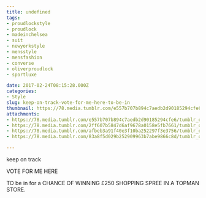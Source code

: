 ```yaml
---
title: undefined
tags:
- proudlockstyle
- proudlock
- madeinchelsea
- suit
- newyorkstyle
- mensstyle
- mensfashion
- converse
- oliverproudlock
- sportluxe

date: 2017-02-24T08:15:28.000Z
categories:
- Style
slug: keep-on-track-vote-for-me-here-to-be-in
thumbnail: https://78.media.tumblr.com/e557b707b894c7aedb2d90185294cfe6/tumblr_olq1jdXOtD1rhrm24o1_540.jpg
attachments:
- https://78.media.tumblr.com/e557b707b894c7aedb2d90185294cfe6/tumblr_olq1jdXOtD1rhrm24o1_1280.jpg
- https://78.media.tumblr.com/2ff607b5847d6af9678a0158e5fb7661/tumblr_olq1jdXOtD1rhrm24o2_1280.jpg
- https://78.media.tumblr.com/afbeb3a91f40e3f10ba252297f3e3756/tumblr_olq1jdXOtD1rhrm24o3_1280.jpg
- https://78.media.tumblr.com/83a8f5d029b252909963b7abe9866c8d/tumblr_olq1jdXOtD1rhrm24o4_1280.jpg

---
```


keep on track 

   VOTE FOR ME HERE  

  TO be in for a CHANCE OF WINNING £250 SHOPPING SPREE IN A TOPMAN STORE.

